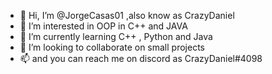 - 👋 Hi, I’m @JorgeCasas01 ,also know as CrazyDaniel
- 👀 I’m interested in OOP in C++ and JAVA 
- 🌱 I’m currently learning C++ , Python and Java
- 💞️ I’m looking to collaborate on small projects
- 📫 and you can reach me on discord as CrazyDaniel#4098
 

